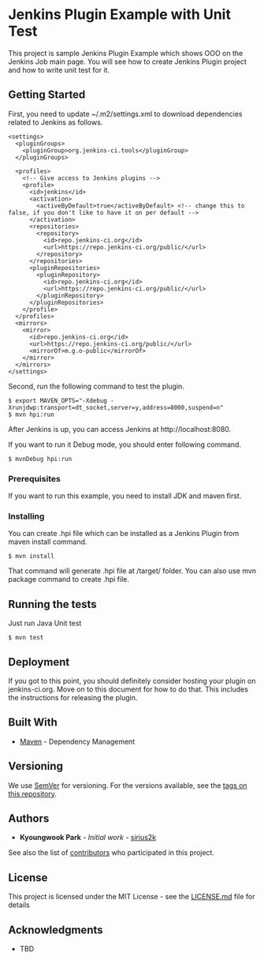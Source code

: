 # Jenkins Plugin Example with Unit Test 

This project is sample Jenkins Plugin Example which shows OOO on the Jenkins Job main page. 
You will see how to create Jenkins Plugin project and how to write unit test for it. 

## Getting Started

First, you need to update ~/.m2/settings.xml to download dependencies related to Jenkins as follows.

```
<settings>
  <pluginGroups>
    <pluginGroup>org.jenkins-ci.tools</pluginGroup>
  </pluginGroups>

  <profiles>
    <!-- Give access to Jenkins plugins -->
    <profile>
      <id>jenkins</id>
      <activation>
        <activeByDefault>true</activeByDefault> <!-- change this to false, if you don't like to have it on per default -->
      </activation>
      <repositories>
        <repository>
          <id>repo.jenkins-ci.org</id>
          <url>https://repo.jenkins-ci.org/public/</url>
        </repository>
      </repositories>
      <pluginRepositories>
        <pluginRepository>
          <id>repo.jenkins-ci.org</id>
          <url>https://repo.jenkins-ci.org/public/</url>
        </pluginRepository>
      </pluginRepositories>
    </profile>
  </profiles>
  <mirrors>
    <mirror>
      <id>repo.jenkins-ci.org</id>
      <url>https://repo.jenkins-ci.org/public/</url>
      <mirrorOf>m.g.o-public</mirrorOf>
    </mirror>
  </mirrors>
</settings>
```

Second, run the following command to test the plugin. 
```
$ export MAVEN_OPTS="-Xdebug -Xrunjdwp:transport=dt_socket,server=y,address=8000,suspend=n"
$ mvn hpi:run
```
After Jenkins is up, you can access Jenkins at http://localhost:8080.

If you want to run it Debug mode, you should enter following command.
```
$ mvnDebug hpi:run
```

### Prerequisites

If you want to run this example, you need to install JDK and maven first.


### Installing

You can create .hpi file which can be installed as a Jenkins Plugin from maven install command.


```
$ mvn install
```

That command will generate .hpi file at /target/ folder. You can also use mvn package command to create .hpi file.


## Running the tests

Just run Java Unit test

```
$ mvn test
```

## Deployment

If you got to this point, you should definitely consider hosting your plugin on jenkins-ci.org. Move on to this document for how to do that. This includes the instructions for releasing the plugin.

## Built With

* [Maven](https://maven.apache.org/) - Dependency Management

## Versioning

We use [SemVer](http://semver.org/) for versioning. For the versions available, see the [tags on this repository](https://github.com/your/project/tags). 

## Authors

* **Kyoungwook Park** - *Initial work* - [sirius2k](https://github.com/sirius2k)

See also the list of [contributors](https://github.com/sirius2k/contributors) who participated in this project.

## License

This project is licensed under the MIT License - see the [LICENSE.md](LICENSE.md) file for details

## Acknowledgments

* TBD

